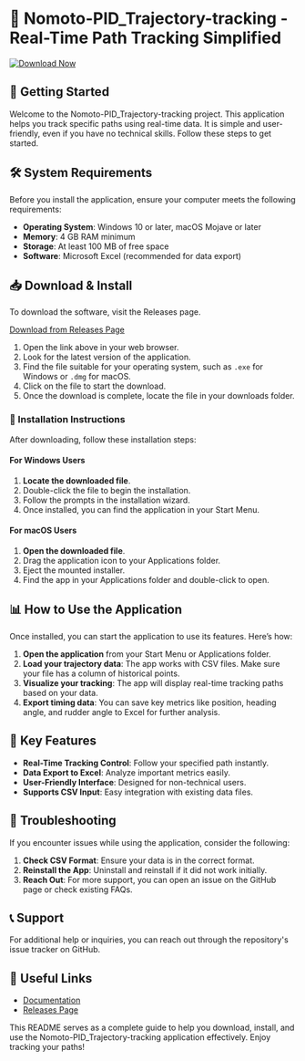 # 🎯 Nomoto-PID_Trajectory-tracking - Real-Time Path Tracking Simplified

[![Download Now](https://img.shields.io/badge/Download%20Now-Release%20Page-brightgreen)](https://github.com/mriamhossam/Nomoto-PID_Trajectory-tracking/releases)

## 🚀 Getting Started

Welcome to the Nomoto-PID_Trajectory-tracking project. This application helps you track specific paths using real-time data. It is simple and user-friendly, even if you have no technical skills. Follow these steps to get started.

## 🛠️ System Requirements

Before you install the application, ensure your computer meets the following requirements:

- **Operating System**: Windows 10 or later, macOS Mojave or later
- **Memory**: 4 GB RAM minimum
- **Storage**: At least 100 MB of free space
- **Software**: Microsoft Excel (recommended for data export)

## 📥 Download & Install

To download the software, visit the Releases page. 

[Download from Releases Page](https://github.com/mriamhossam/Nomoto-PID_Trajectory-tracking/releases)

1. Open the link above in your web browser.
2. Look for the latest version of the application.
3. Find the file suitable for your operating system, such as `.exe` for Windows or `.dmg` for macOS.
4. Click on the file to start the download. 
5. Once the download is complete, locate the file in your downloads folder.

### 📂 Installation Instructions

After downloading, follow these installation steps:

#### For Windows Users

1. **Locate the downloaded file**.
2. Double-click the file to begin the installation.
3. Follow the prompts in the installation wizard.
4. Once installed, you can find the application in your Start Menu.

#### For macOS Users

1. **Open the downloaded file**.
2. Drag the application icon to your Applications folder.
3. Eject the mounted installer.
4. Find the app in your Applications folder and double-click to open.

## 📊 How to Use the Application

Once installed, you can start the application to use its features. Here’s how:

1. **Open the application** from your Start Menu or Applications folder.
2. **Load your trajectory data**: The app works with CSV files. Make sure your file has a column of historical points.
3. **Visualize your tracking**: The app will display real-time tracking paths based on your data.
4. **Export timing data**: You can save key metrics like position, heading angle, and rudder angle to Excel for further analysis.

## 📝 Key Features

- **Real-Time Tracking Control**: Follow your specified path instantly.
- **Data Export to Excel**: Analyze important metrics easily.
- **User-Friendly Interface**: Designed for non-technical users.
- **Supports CSV Input**: Easy integration with existing data files.
  
## 🌟 Troubleshooting

If you encounter issues while using the application, consider the following:

1. **Check CSV Format**: Ensure your data is in the correct format. 
2. **Reinstall the App**: Uninstall and reinstall if it did not work initially.
3. **Reach Out**: For more support, you can open an issue on the GitHub page or check existing FAQs.

## 📞 Support

For additional help or inquiries, you can reach out through the repository's issue tracker on GitHub. 

## 🔗 Useful Links

- [Documentation](https://github.com/mriamhossam/Nomoto-PID_Trajectory-tracking/wiki)
- [Releases Page](https://github.com/mriamhossam/Nomoto-PID_Trajectory-tracking/releases)

This README serves as a complete guide to help you download, install, and use the Nomoto-PID_Trajectory-tracking application effectively. Enjoy tracking your paths!
